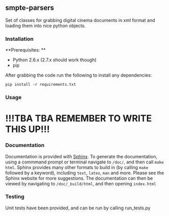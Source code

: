 ## smpte-parsers

Set of classes for grabbing digital cinema documents in xml format and loading them into nice python objects.

### Installation

**Prerequisites: **

* Python 2.6.x (2.7.x should work though)
* pip

After grabbing the code run the following to install any dependencies:

```
pip install -r requirements.txt
```

### Usage

# !!!TBA TBA REMEMBER TO WRITE THIS UP!!!

### Documentation

Documentation is provided with [Sphinx](http://sphinx-doc.org/). To generate the documentation, using a commmand prompt or terminal navigate to `/doc/`, and then call `make html`. Sphinx provides many other formats to build in (by calling `make` followed by a keyword), including `text`, `latex`, `man` and more. Please see the Sphinx website for more suggestions. The documentation can then be viewed by navigating to `/doc/_build/html`, and then opening `index.html`


### Testing

Unit tests have been provided, and can be run by calling run_tests.py